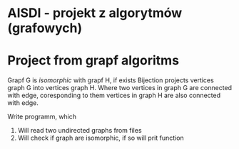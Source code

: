 # AISDI - projekt z algorytmów (grafowych)
# Project from grapf algoritms 

Grapf G is *isomorphic* with grapf H, if exists Bijection projects vertices graph G into vertices graph H. Where two vertices in graph G are connected with edge, coresponding to them vertices in graph H are also connected with edge.

Write programm, which 
1. Will read two undirected graphs from files
2. Will check if graph are isomorphic, if so will prit function 




